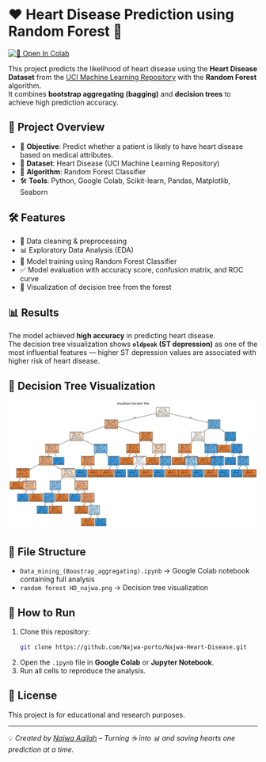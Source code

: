 # ❤️ Heart Disease Prediction using Random Forest 🌳

[![🚀 Open In Colab](https://colab.research.google.com/assets/colab-badge.svg)](PASTE_YOUR_COLAB_LINK_HERE)

This project predicts the likelihood of heart disease using the **Heart Disease Dataset** from the [UCI Machine Learning Repository](https://archive.ics.uci.edu/dataset/45/heart+disease) with the **Random Forest** algorithm.  
It combines **bootstrap aggregating (bagging)** and **decision trees** to achieve high prediction accuracy.

## 📌 Project Overview
- 🎯 **Objective**: Predict whether a patient is likely to have heart disease based on medical attributes.
- 📂 **Dataset**: Heart Disease (UCI Machine Learning Repository)
- 🌳 **Algorithm**: Random Forest Classifier
- 🛠 **Tools**: Python, Google Colab, Scikit-learn, Pandas, Matplotlib, Seaborn

## 🛠 Features
- 🧹 Data cleaning & preprocessing  
- 📊 Exploratory Data Analysis (EDA)  
- 🌳 Model training using Random Forest Classifier  
- ✅ Model evaluation with accuracy score, confusion matrix, and ROC curve  
- 🌿 Visualization of decision tree from the forest  

## 📊 Results
The model achieved **high accuracy** in predicting heart disease.  
The decision tree visualization shows **`oldpeak` (ST depression)** as one of the most influential features — higher ST depression values are associated with higher risk of heart disease.

## 🌳 Decision Tree Visualization
![Decision Tree](random%20forest%20HD_najwa.png)

## 📂 File Structure
- `Data_mining_(Boostrap_aggregating).ipynb` → Google Colab notebook containing full analysis
- `random forest HD_najwa.png` → Decision tree visualization

## 🚀 How to Run
1. Clone this repository:
   ```bash
   git clone https://github.com/Najwa-porto/Najwa-Heart-Disease.git
   ```
2. Open the `.ipynb` file in **Google Colab** or **Jupyter Notebook**.
3. Run all cells to reproduce the analysis.

## 📜 License
This project is for educational and research purposes.

---
💡 *Created by [Najwa Aqilah](https://github.com/Najwa-porto) – Turning ☕ into 📊 and saving hearts one prediction at a time.*

